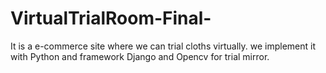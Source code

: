 # VirtualTrialRoom-Final-
It is a e-commerce site where we can trial cloths virtually. we implement it with Python and framework Django and Opencv for trial mirror.
